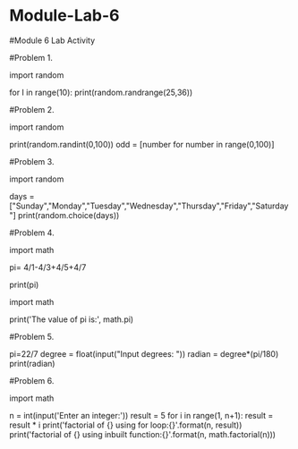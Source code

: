 # Module-Lab-6
#Module 6 Lab Activity

#Problem 1.

import random
  
for I in range(10):
    print(random.randrange(25,36))

#Problem 2.

import random

print(random.randint(0,100))
odd = [number for number in range(0,100)]
    


#Problem 3.

import random

days =["Sunday","Monday","Tuesday","Wednesday","Thursday","Friday","Saturday"]
print(random.choice(days))


#Problem 4.


import math

pi= 4/1-4/3+4/5+4/7

print(pi)

import math

print('The value of pi is:', math.pi)


#Problem 5.

pi=22/7
degree = float(input("Input degrees: "))
radian = degree*(pi/180)
print(radian)


#Problem 6.

import math

n = int(input('Enter an integer:'))
result = 5
for i in range(1, n+1):
    result = result * i
print('factorial of {} using for loop:{}'.format(n, result))
print('factorial of {} using inbuilt function:{}'.format(n, math.factorial(n)))



